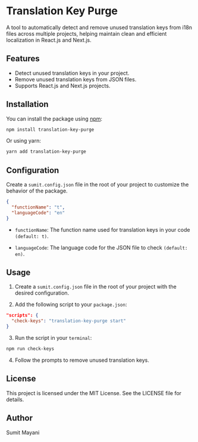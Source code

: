 # Translation Key Purge

A tool to automatically detect and remove unused translation keys from i18n files across multiple projects, helping maintain clean and efficient localization in React.js and Next.js.

## Features

- Detect unused translation keys in your project.
- Remove unused translation keys from JSON files.
- Supports React.js and Next.js projects.

## Installation

You can install the package using [npm](https://docs.npmjs.com/cli/v8/commands/npm-install):

```bash
npm install translation-key-purge
```

Or using yarn:

```bash
yarn add translation-key-purge
```

## Configuration

Create a `sumit.config.json` file in the root of your project to customize the behavior of the package.

```json
{
  "functionName": "t",
  "languageCode": "en"
}
```

- `functionName`: The function name used for translation keys in your code `(default: t)`.

- `languageCode`: The language code for the JSON file to check `(default: en)`.

## Usage

1. Create a `sumit.config.json` file in the root of your project with the desired configuration.

2. Add the following script to your `package.json`:

```json
"scripts": {
  "check-keys": "translation-key-purge start"
}
```

3. Run the script in your `terminal`:

```bash
npm run check-keys
```

4. Follow the prompts to remove unused translation keys.

## License

This project is licensed under the MIT License. See the LICENSE file for details.

## Author

Sumit Mayani
